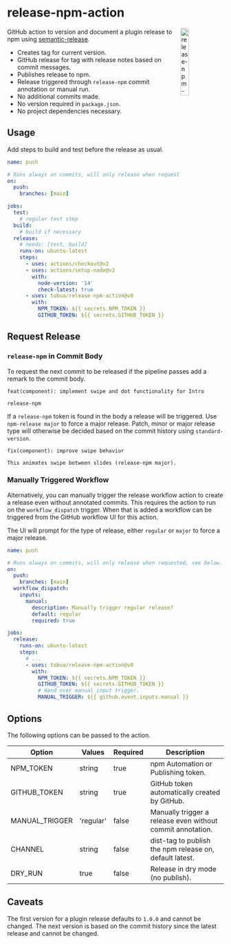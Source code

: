 # release-npm-action

<img align="right" src="https://github.com/tobua/release-npm-action/raw/main/logo.png" width="20%" alt="release-npm-action" />

GitHub action to version and document a plugin release to npm using [semantic-release](https://github.com/semantic-release/semantic-release).

- Creates tag for current version.
- GitHub release for tag with release notes based on commit messages.
- Publishes release to npm.
- Release triggered through `release-npm` commit annotation or manual run.
- No additional commits made.
- No version required in `package.json`.
- No project dependencies necessary.

## Usage

Add steps to build and test before the release as usual.

```yaml
name: push

# Runs always on commits, will only release when requested, see below.
on:
  push:
    branches: [main]

jobs:
  test:
    # regular test step
  build:
    # build if necessary
  release:
    # needs: [test, build]
    runs-on: ubuntu-latest
    steps:
      - uses: actions/checkout@v2
      - uses: actions/setup-node@v2
        with:
          node-version: '14'
          check-latest: true
      - uses: tobua/release-npm-action@v0
        with:
          NPM_TOKEN: ${{ secrets.NPM_TOKEN }}
          GITHUB_TOKEN: ${{ secrets.GITHUB_TOKEN }}
```

## Request Release

### `release-npm` in Commit Body

To request the next commit to be released if the pipeline passes add a remark to the commit body.

```
feat(component): implement swipe and dot functionality for Intro

release-npm
```

If a `release-npm` token is found in the body a release will be triggered. Use `npm-release major` to force a major release. Patch, minor or major release type will otherwise be decided based on the commit history using `standard-version`.

```
fix(component): improve swipe behavior

This animates swipe between slides (release-npm major).
```

### Manually Triggered Workflow

Alternatively, you can manually trigger the release workflow action to create a release even without annotated commits. This requires the action to run on the `workflow_dispatch` trigger. When that is added a workflow can be triggered from the GitHub workflow UI for this action.

The UI will prompt for the type of release, either `regular` or `major` to force a major release.

```yaml
name: push

# Runs always on commits, will only release when requested, see below.
on:
  push:
    branches: [main]
  workflow_dispatch:
    inputs:
      manual:
        description: Manually trigger regular release?
        default: regular
        required: true

jobs:
  release:
    runs-on: ubuntu-latest
    steps:
      # ...
      - uses: tobua/release-npm-action@v0
        with:
          NPM_TOKEN: ${{ secrets.NPM_TOKEN }}
          GITHUB_TOKEN: ${{ secrets.GITHUB_TOKEN }}
          # Hand over manual input trigger.
          MANUAL_TRIGGER: ${{ github.event.inputs.manual }}
```

## Options

The following options can be passed to the action.

| Option         | Values    | Required | Description                                                |
| -------------- | --------- | -------- | ---------------------------------------------------------- |
| NPM_TOKEN      | string    | true     | npm Automation or Publishing token.                        |
| GITHUB_TOKEN   | string    | true     | GitHub token automatically created by GitHub.              |
| MANUAL_TRIGGER | 'regular' | false    | Manually trigger a release even without commit annotation. |
| CHANNEL        | string    | false    | dist-tag to publish the npm release on, default latest.    |
| DRY_RUN        | true      | false    | Release in dry mode (no publish).                          |

## Caveats

The first version for a plugin release defaults to `1.0.0` and cannot be changed. The next version is based on the commit history since the latest release and cannot be changed.
